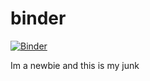 # binder
[![Binder](https://mybinder.org/badge_logo.svg)](https://mybinder.org/v2/gh/drefknbond/binder/master)

Im a newbie and this is my junk
